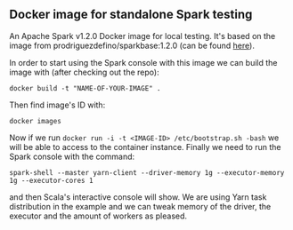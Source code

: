 ## Docker image for standalone Spark testing
An Apache Spark v1.2.0 Docker image for local testing. It's based on the image from prodriguezdefino/sparkbase:1.2.0 (can be found [here](https://github.com/prodriguezdefino/docker-spark-base)).

In order to start using the Spark console with this image we can build the image with (after checking out the repo):

```
docker build -t "NAME-OF-YOUR-IMAGE" .
```

Then find image's ID with:

```
docker images
```

Now if we run ```docker run -i -t <IMAGE-ID> /etc/bootstrap.sh -bash``` we will be able to access to the container instance. Finally we need to run the Spark console with the command:
```
spark-shell --master yarn-client --driver-memory 1g --executor-memory 1g --executor-cores 1
```
and then Scala's interactive console will show. We are using Yarn task distribution in the example and we can tweak memory of the driver, the executor and the amount of workers as pleased.

